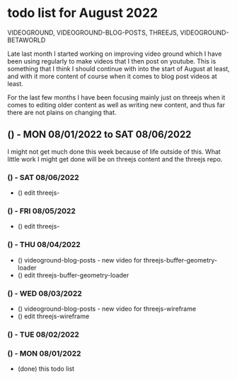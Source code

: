 # todo list for August 2022

VIDEOGROUND,  VIDEOGROUND-BLOG-POSTS, THREEJS, VIDEOGROUND-BETAWORLD

Late last month I started working on improving video ground which I have been using regularly to make videos that I then post on youtube. This is something that I think I should continue with into the start of August at least, and with it more content of course when it comes to blog post videos at least. 

For the last few months I have been focusing mainly just on threejs when it comes to editing older content as well as writing new content, and thus far there are not plains on changing that.

<!-- ////////// //////////
    WEEK 1
/////////////// ///////-->

## () - MON 08/01/2022 to  SAT 08/06/2022

I might not get much done this week because of life outside of this. What little work I might get done will be on threejs content and the threejs repo.

### () - SAT 08/06/2022
* () edit threejs-

### () - FRI 08/05/2022
* () edit threejs-

### () - THU 08/04/2022
* () videoground-blog-posts - new video for threejs-buffer-geometry-loader
* () edit threejs-buffer-geometry-loader

### () - WED 08/03/2022
* () videoground-blog-posts - new video for threejs-wireframe
* () edit threejs-wireframe

### () - TUE 08/02/2022

### () - MON 08/01/2022
* (done) this todo list